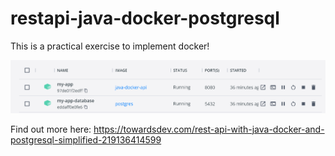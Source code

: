 # restapi-java-docker-postgresql

This is a practical exercise to implement docker!

![Screenshot](Screenshot_1.png)




Find out more here:
https://towardsdev.com/rest-api-with-java-docker-and-postgresql-simplified-219136414599
